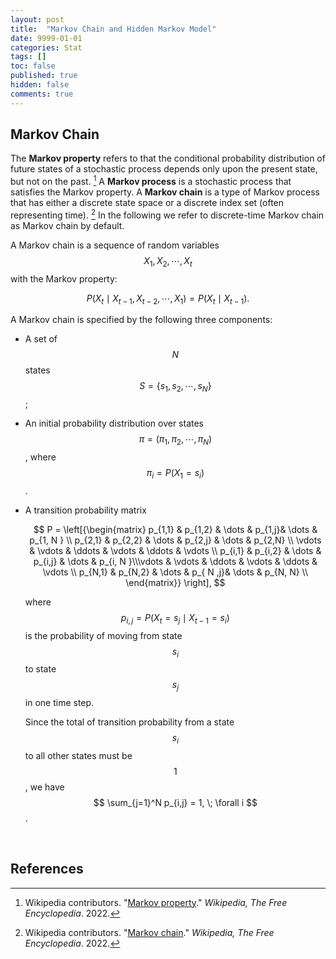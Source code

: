 ```yaml
---
layout: post
title:  "Markov Chain and Hidden Markov Model"
date: 9999-01-01
categories: Stat
tags: []
toc: false
published: true
hidden: false
comments: true
---
```


## Markov Chain

The **Markov property** refers to that the conditional probability distribution of future states of a stochastic process depends only upon the present state, but not on the past. [^1] A **Markov process** is a stochastic process that satisfies the Markov property. A **Markov chain** is a type of Markov process that has either a discrete state space or a discrete index set (often representing time).  [^2] In the following we refer to discrete-time Markov chain as Markov chain by default.

A Markov chain is a sequence of random variables $$ X_1, X_2, \cdots, X_t $$ with the Markov property:

$$
P(X_t \mid X_{t-1}, X_{t-2}, \cdots, X_1) = P(X_t \mid X_{t-1}).
$$

A Markov chain is specified by the following three components:

* A set of $$N$$ states $$ S = \{ s_1, s_2, \cdots, s_N \}$$;

* An initial probability distribution over states $$ \pi = (\pi_1, \pi_2, \cdots, \pi_N) $$, where $$ \pi_i = P(X_1 = s_i) $$.

* A transition probability matrix
  
  $$
  P = \left[{\begin{matrix} p_{1,1} & p_{1,2} & \dots & p_{1,j}& \dots & p_{1, N } \\ p_{2,1} & p_{2,2} & \dots & p_{2,j} & \dots & p_{2,N} \\ \vdots & \vdots & \ddots & \vdots & \ddots & \vdots \\ p_{i,1} & p_{i,2} & \dots & p_{i,j} & \dots & p_{i, N }\\\vdots & \vdots & \ddots & \vdots & \ddots & \vdots \\ p_{N,1} & p_{N,2} & \dots & p_{ N ,j}& \dots & p_{N, N} \\ \end{matrix}} \right],
  $$
  
  where $$ p_{i,j} = P(X_t = s_j \mid X_{t-1} = s_i) $$ is the probability of moving from state $$ s_i $$ to state $$ s_j $$ in one time step.
  
  Since the total of transition probability from a state $$ s_i $$ to all other states must be $$ 1 $$, we have $$ \sum_{j=1}^N p_{i,j} = 1, \; \forall i $$.
  

<br>

## References

[^1]: Wikipedia contributors. "[Markov property](https://en.wikipedia.org/wiki/Markov_property#Introduction)." *Wikipedia, The Free Encyclopedia*. 2022.
[^2]: Wikipedia contributors. "[Markov chain](https://en.wikipedia.org/wiki/Markov_chain#Definition)." *Wikipedia, The Free Encyclopedia*. 2022.
